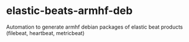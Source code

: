 # elastic-beats-armhf-deb
Automation to generate armhf debian packages of elastic beat products (filebeat, heartbeat, metricbeat)
